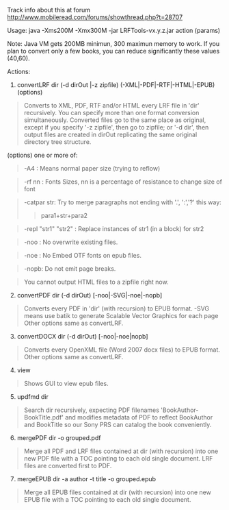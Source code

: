 Track info about this at forum http://www.mobileread.com/forums/showthread.php?t=28707

Usage:
java -Xms200M -Xmx300M -jar LRFTools-vx.y.z.jar action (params)

Note: Java VM gets 200MB minimun, 300 maximun memory to work. If you plan to
convert only a few books, you can reduce significantly these values (40,60).

Actions:

1) convertLRF dir (-d dirOut |-z zipfile) (-XML|-PDF|-RTF|-HTML|-EPUB) (options)

> Converts to XML, PDF, RTF and/or HTML every LRF file in 'dir' recursively.
> You can specify more than one format conversion simultaneously.
> Converted files go to the same place as original, except if you specify
> '-z zipfile', then go to zipfile; or '-d dir', then output files are created
> in dirOut replicating the same original directory tree structure.

(options) one or more of:

> -A4 : Means normal paper size (trying to reflow)

> -rf nn : Fonts Sizes, nn is a percentage of resistance to change size of font

> -catpar str: Try to merge paragraphs not ending with '.', ':','?' this way:
> > para1+str+para2


> -repl "str1" "str2" : Replace instances of str1 (in a block) for str2

> -noo : No overwrite existing files.

> -noe : No Embed OTF fonts on epub files.

> -nopb: Do not emit page breaks.

> You cannot output HTML files to a zipfile right now.

2) convertPDF dir (-d dirOut) [-noo|-SVG|-noe|-nopb]

> Converts every PDF in 'dir' (with recursion) to EPUB format.
> -SVG means use batik to generate Scalable Vector Graphics for each page
> Other options same as convertLRF.

3) convertDOCX dir (-d dirOut) [-noo|-noe|nopb]

> Converts every OpenXML file (Word 2007 docx files) to EPUB format.
> Other options same as convertLRF.

4) view

> Shows GUI to view epub files.

5) updfmd  dir

> Search dir recursively, expecting PDF filenames 'BookAuthor-BookTitle.pdf'
> and modifies metadata of PDF to reflect BookAuthor and BookTitle so our
> Sony PRS can catalog the book conveniently.

6) mergePDF dir -o grouped.pdf

> Merge all PDF and LRF files contained at dir (with recursion) into one new
> PDF file with a TOC pointing to each old single document. LRF files are
> converted first to PDF.

7) mergeEPUB dir -a author -t title -o grouped.epub

> Merge all EPUB files contained at dir (with recursion) into one new EPUB
> file with a TOC pointing to each old single document.
